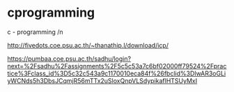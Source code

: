 # cprogramming
c - programming /n

http://fivedots.coe.psu.ac.th/~thanathip.l/download/icp/

https://pumbaa.coe.psu.ac.th/sadhu/login?next=%2Fsadhu%2Fassignments%2F5c5c53a7c6bf02000ff79524%2Fpractice%3Fclass_id%3D5c32c543a9c1170010eca84f%26fbclid%3DIwAR3oGLiyWCNds5h3DbsJCqmjR56mTTx2uSloxQnpVLSdypikaflHTSUyMxI
